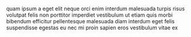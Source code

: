 quam ipsum a eget elit neque orci enim interdum malesuada turpis risus volutpat
felis non porttitor imperdiet vestibulum ut etiam quis morbi bibendum efficitur
pellentesque malesuada diam interdum eget felis suspendisse egestas eu nec mi
proin sapien eros vestibulum vitae ex